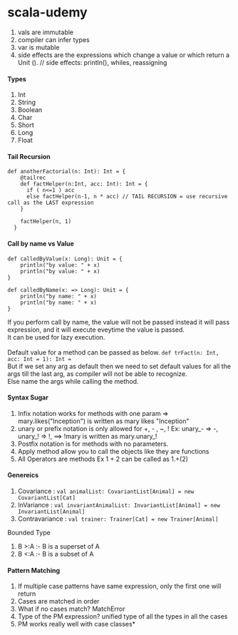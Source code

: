 # scala-udemy

1. vals are immutable
2. compiler can infer types
3. var is mutable
4. side effects are the expressions which change a value or which return a Unit ().  // side effects: println(), whiles, reassigning

#### Types
1. Int
2. String
3. Boolean
4. Char
5. Short
6. Long
7. Float

#### Tail Recursion

```
def anotherFactorial(n: Int): Int = {
    @tailrec
    def factHelper(n:Int, acc: Int): Int = {
      if ( n<=1 ) acc
      else factHelper(n-1, n * acc) // TAIL RECURSION = use recursive call as the LAST expression
    }

    factHelper(n, 1)
  }
```

#### Call by name vs Value
```
def calledByValue(x: Long): Unit = {
    println("by value: " + x)
    println("by value: " + x)
}

def calledByName(x: => Long): Unit = {
    println("by name: " + x)
    println("by name: " + x)
}
```

If you perform call by name, the value will not be passed instead it will pass expression, and it will execute eveytime the value is passed.<br>
It can be used for lazy execution. <br><br>
Default value for a method can be passed as below.
`def trFact(n: Int, acc: Int = 1): Int =`<br>
But if we set any arg as default then we need to set default values for all the args till the last arg, as compiler will not be able to recognize.<br>
Else name the args while calling the method.

#### Syntax Sugar
1. Infix notation works for methods with one param => mary.likes("Inception") is written as mary likes "Inception"
2. unary or prefix notation is only allowed for +, - , ~, ! Ex: unary_- => -, unary_! => !, ==> !mary is written as mary.unary_!
3. Postfix notation is for methods with no parameters.
4. Apply method allow you to call the objects like they are functions
5. All Operators are methods Ex 1 + 2 can be called as 1.+(2)

#### Genereics
1. Covariance : `val animalList: CovariantList[Animal] = new CovariantList[Cat]`
2. InVariance : `val invariantAnimalList: InvariantList[Animal] = new InvariantList[Animal]`
3. Contravariance : `val trainer: Trainer[Cat] = new Trainer[Animal]`

Bounded Type
1. B >:A :- B is a superset of A
2. B <:A :- B is a subset of A

#### Pattern Matching
1. If multiple case patterns have same expression, only the first one will return
2. Cases are matched in order
3. What if no cases match? MatchError
4. Type of the PM expression? unified type of all the types in all the cases
5. PM works really well with case classes*

